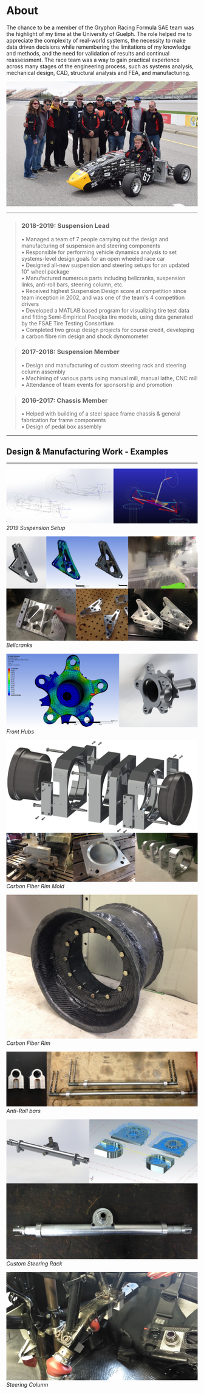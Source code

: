 # About
The chance to be a member of the Gryphon Racing Formula SAE team was the highlight of my time at the University of Guelph. The role helped me to appreciate the complexity of real-world systems, the necessity to make data driven decisions while remembering the limitations of my knowledge and methods, and the need for validation of results and continual reassessment. The race team was a way to gain practical experience across many stages of the engineering process, such as systems analysis, mechanical design, CAD, structural analysis and FEA, and manufacturing.

![0](Images/thumbnail.jpg)

---

> ### 2018-2019: Suspension Lead
> • Managed a team of 7 people carrying out the design and manufacturing of suspension and steering components  
• Responsible for performing vehicle dynamics analysis to set systems-level design goals for an open wheeled race car   
• Designed all-new suspension and steering setups for an updated 10" wheel package  
• Manufactured numerous parts including bellcranks, suspension links, anti-roll bars, steering column, etc.  
• Received highest Suspension Design score at competition since team inception in 2002, and was one of the team's 4 competition drivers  
• Developed a MATLAB based program for visualizing tire test data and fitting Semi-Empirical Pacejka tire models, using data generated by the FSAE Tire Testing Consortium  
• Completed two group design projects for course credit, developing a carbon fibre rim design and shock dynomometer

> ### 2017-2018: Suspension Member
> • Design and manufacturing of custom steering rack and steering column assembly  
• Machining of various parts using manual mill, manual lathe, CNC mill  
• Attendance of team events for sponsorship and promotion  

> ### 2016-2017: Chassis Member
> • Helped with building of a steel space frame chassis & general fabrication for frame components   
• Design of pedal box assembly  

---
## Design & Manufacturing Work - Examples
---

![1](Images/Suspension_Setup.png)
*2019 Suspension Setup*

![1](Images/Bellcranks.png)
*Bellcranks*

![1](Images/Front_Hub.png)
*Front Hubs*

![1](Images/Wheel_Mold.png)
*Carbon Fiber Rim Mold*

![1](Images/IMG_0677.JPG)
*Carbon Fiber Rim*

![1](Images/ARBs_2.png)
*Anti-Roll bars*

![1](Images/Steering_Rack.png)
*Custom Steering Rack*

![1](Images/IMG_20180920_083341.jpg)
*Steering Column*





